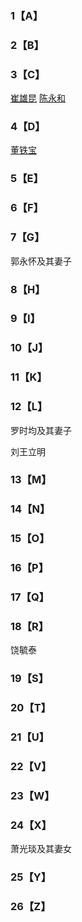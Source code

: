### 1【A】 ###

### 2【B】 ###

### 3【C】 ###

[崔雄昆](https://github.com/fxjnb/fxjnb/blob/master/%E4%B8%AA%E4%BA%BA%E7%94%9F%E5%B9%B3/C/%E5%B4%94%E9%9B%84%E6%98%86.md) 
[陈永和](https://github.com/fxjnb/fxjnb/blob/master/%E4%B8%AA%E4%BA%BA%E7%94%9F%E5%B9%B3/C/%E9%99%88%E6%B0%B8%E5%92%8C.md) 

### 4【D】 ###

[董铁宝](https://github.com/fxjnb/fxjnb/blob/master/C/%E8%91%A3%E9%93%81%E5%AE%9D.md)

### 5【E】 ###

### 6【F】 ###

### 7【G】 ###

郭永怀及其妻子

### 8【H】 ###

### 9【I】 ###

### 10【J】 ###

### 11【K】 ###

### 12【L】 ###

罗时均及其妻子

刘王立明

### 13【M】 ###

### 14【N】 ###

### 15【O】 ###

### 16【P】 ###

### 17【Q】 ###

### 18【R】 ###

饶毓泰

### 19【S】 ###

### 20【T】 ###

### 21【U】 ###

### 22【V】 ###

### 23【W】 ###

### 24【X】 ###

萧光琰及其妻女

### 25【Y】 ###

### 26【Z】 ###
